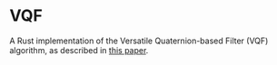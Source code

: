 # VQF

A Rust implementation of the Versatile Quaternion-based Filter (VQF) algorithm, as described in [this paper](https://arxiv.org/pdf/2203.17024).
